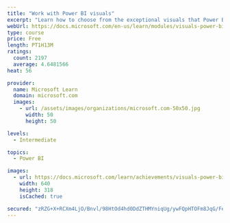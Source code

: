 ```yaml
---
title: "Work with Power BI visuals"
excerpt: "Learn how to choose from the exceptional visuals that Power BI makes available to you. Formatting visuals will direct the user’s attention to exactly where you want it, while helping to make the visual easier to read and interpret. You will also learn about how to use key performance indicators (KPIs)."
webUrl: https://docs.microsoft.com/en-us/learn/modules/visuals-power-bi/
type: course
price: Free
length: PT1H13M
ratings:
  count: 2197
  average: 4.6481566
heat: 56

provider:
  name: Microsoft Learn
  domain: microsoft.com
  images:
    - url: /assets/images/organizations/microsoft.com-50x50.jpg
      width: 50
      height: 50

levels:
  - Intermediate

topics:
  - Power BI

images:
  - url: https://docs.microsoft.com/learn/achievements/visuals-power-bi-social.png
    width: 640
    height: 318
    isCached: true

secured: "zRZG+X+RCXm4LjO/Bnvl/98HtOd4hd0DdZTHMYniqUg/ywFQpHTOFm8JqG/FegXLkAq6oHeH5qbEyGhW1zkKt8FzWz8iYBFH5J4RcHFKvX+kZegn/ZTNCUtduWWXbkgx0rJSDl8sDmL0Rt9eTBdQYqI3zOohTsYxR4KkUg6KxPaQ853dr2miycd3N6Fkr6OsX9vu/umK01JA+8sTwWooFFVWSNaI29PwEcLfSbqjUOOktlMOdIyKiXGDYoOLmnOAHvEj5oIz1+XzvdzXDED1B3CWuKn3vWozy2aFD80jGbLmrBquchFS1Meg6Uuz7zmqQDAWDHVPtUeFzvjPk536IY9W8e+VAlHpO/ZNjoAkdL+2n4R5CaUeyzJzhK8yxfmgfgAU02XH2vMF5wEf7a/jFnU7+74tGHHoP+jDCGtSZ00=;hL8cHuGyG1fOuYFW4sCzlQ=="
---
```


